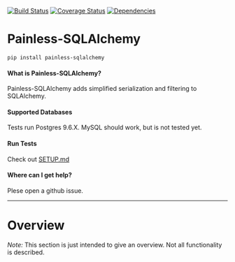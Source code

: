 [![Build Status](https://img.shields.io/travis/GetintheLoop/painless-sqlalchemy/master.svg)](https://travis-ci.org/GetintheLoop/painless-sqlalchemy)
[![Coverage Status](https://coveralls.io/repos/github/GetintheLoop/painless-sqlalchemy/badge.svg?branch=master)](https://coveralls.io/github/GetintheLoop/painless-sqlalchemy?branch=master)
[![Dependencies](https://pyup.io/repos/github/GetintheLoop/painless-sqlalchemy/shield.svg?t=1518818417448)](https://pyup.io)

# Painless-SQLAlchemy

`pip install painless-sqlalchemy`

#### What is Painless-SQLAlchemy?

Painless-SQLAlchemy adds simplified serialization and filtering to SQLAlchemy.
     
#### Supported Databases

Tests run Postgres 9.6.X. MySQL should work, but is not tested yet.

#### Run Tests

Check out [SETUP.md](SETUP.md)

#### Where can I get help?

Plese open a github issue.

---------------------

# Overview

*Note:* This section is just intended to give an overview. Not all functionality is described.

